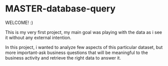 # MASTER-database-query

WELCOME! :) 

This is my very first project, my main goal was playing with the data as i see it without any external intention.

In this project, i wanted to analyze few aspects of this particular dataset, but more important-ask business questions 
that will be meaningful to the business activity and retrieve the right data to answer it.





